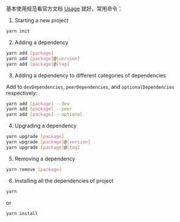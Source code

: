 基本使用规范看官方文档 [Usage](https://yarnpkg.com/en/docs/usage) 就好，常用命令：   

1. Starting a new project

```bash
yarn init
```

2. Adding a dependency

```bash
yarn add [package]
yarn add [package]@[version]
yarn add [package]@[tag]
```

3. Adding a dependency to different categories of dependencies

Add to `devDependencies`, `peerDependencies`, and `optionalDependencies` respectively:   

```bash
yarn add [package] --dev
yarn add [package] --peer
yarn add [package] --optional
```

4. Upgrading a dependency

```bash
yarn upgrade [package]
yarn upgrade [package]@[version]
yarn upgrade [package]@[tag]
```

5. Removing a dependency

```bash
yarn remove [package]
```

6. Installing all the dependencies of project

```bash
yarn
```

or

```
yarn install
```
